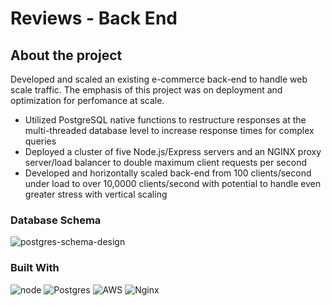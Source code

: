 # Reviews - Back End
## About the project
Developed and scaled an existing e-commerce back-end to handle web scale traffic. The emphasis of this project was on deployment and optimization for perfomance at scale.
- Utilized PostgreSQL native functions to restructure responses at the multi-threaded database level to increase response times for complex queries
- Deployed a cluster of five Node.js/Express servers and an NGINX proxy server/load balancer to double maximum client requests per second 
- Developed and horizontally scaled back-end from 100 clients/second under load to over 10,0000 clients/second with potential to handle even greater stress with vertical scaling

### Database Schema
![postgres-schema-design]()
<!-- <img src="" width="500" height="500"> -->

### Built With
![node](https://img.shields.io/badge/Node.js-339933?style=for-the-badge&logo=nodedotjs&logoColor=white)
![Postgres](https://img.shields.io/badge/PostgreSQL-316192?style=for-the-badge&logo=postgresql&logoColor=white) 
![AWS](https://img.shields.io/badge/AWS-%23FF9900.svg?style=for-the-badge&logo=amazon-aws&logoColor=white)
![Nginx](https://img.shields.io/badge/NGINX-%23009639?style=for-the-badge&logo=nginx&logoColor=white)
